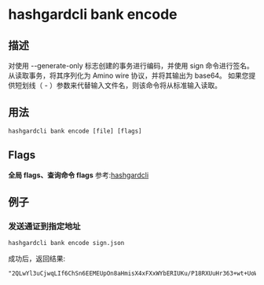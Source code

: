 # hashgardcli bank encode

## 描述

对使用 --generate-only 标志创建的事务进行编码，并使用 sign 命令进行签名。
从<file>读取事务，将其序列化为 Amino wire 协议，并将其输出为 base64。
如果您提供短划线（ - ）参数来代替输入文件名，则该命令将从标准输入读取。
## 用法

```shell
hashgardcli bank encode [file] [flags]
```
## Flags

**全局 flags、查询命令 flags** 参考:[hashgardcli](../README.md)

## 例子

### 发送通证到指定地址

```shell
hashgardcli bank encode sign.json
```

成功后，返回结果:

```txt
"2QLwYl3uCjwqLIf6ChSn6EEMEUpOn8aHmisX4xFXxWYbERIUKu/P18RXUuHr363+wt+UoWPHPGAaCgoEZ2FyZBICMTASBBDAmgwajgIKfiLB9+IIAhIm61rphyED30pWrLHFH6T+RX4kqgkSg8CvPDDkgSwwxpgMg2/CVB4SJuta6YchA5l0etexBHD8jaIC+QrpuVtxsRt5q1/3vx3ooQrZOOzCEibrWumHIQNRtYp0E4MQlDy4xrtq0zGNTCcGryjsh4yKOTIiThQP7RKLAQoFCAMSAWASQBJWW1uqYiw5nfvJhtVSz1WLkCva/+X4rbF7wzjbYmq1TxUs6n/A5G7MjwTgkDpn7jJIRbfktU6shclGbmhNuNoSQNo9kE5rVvHhLajjwJMnndI//e6vaYYN+ClfeYL36dMHe1dLpiqMo/xV/1k7w+4mDVktrLG8I6c7SLYIDnAk3gs="

```

